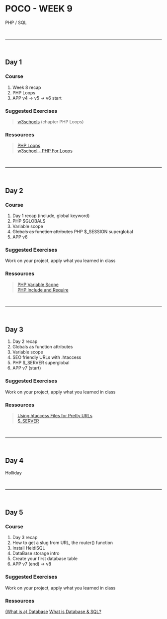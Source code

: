 # POCO - WEEK 9
PHP / SQL


<br>

---

<br>


## Day 1

### Course
1. Week 8 recap
2. PHP Loops
3. APP v4 → v5 → v6 start


### Suggested Exercises
>[w3schools](https://www.w3schools.com/php/exercise.asp) (chapter PHP Loops)


### Ressources
>[PHP Loops](https://developer.hyvor.com/tutorials/php/loops)<br>
[w3school - PHP For Loops](https://www.w3schools.com/php/php_looping_for.asp)


<br>

---

<br>


## Day 2

### Course
1. Day 1 recap (include, global keyword)
2. PHP $GLOBALS
3. Variable scope
4. ~~Globals as function attributes~~ PHP $_SESSION superglobal
5. APP v6


### Suggested Exercises
Work on your project, apply what you learned in class


### Ressources
>[PHP Variable Scope](https://developer.hyvor.com/tutorials/php/variable-scope)<br>
 [PHP Include and Require](https://developer.hyvor.com/tutorials/php/include-require)


<br>

---

<br>


## Day 3
1. Day 2 recap
2. Globals as function attributes
3. Variable scope
4. SEO friendly URLs with .htaccess
5. PHP $_SERVER superglobal
6. APP v7 (start)


### Suggested Exercises
Work on your project, apply what you learned in class


### Ressources
>[Using htaccess Files for Pretty URLs](https://code.tutsplus.com/tutorials/using-htaccess-files-for-pretty-urls--net-6049)<br>
[$_SERVER](https://www.php.net/manual/en/reserved.variables.server.php)


<br>

---

<br>


## Day 4
Holliday


<br>

---

<br>


## Day 5

### Course
1. Day 3 recap
2. How to get a slug from URL, the router() function
3. Install HeidiSQL
4. DataBase storage intro
5. Create your first database table
5. APP v7 (end) → v8


### Suggested Exercises
Work on your project, apply what you learned in class

### Ressources
[(What is a) Database](https://www.oracle.com/database/what-is-database.html)
[What is Database & SQL?](https://www.youtube.com/watch?v=FR4QIeZaPeM)